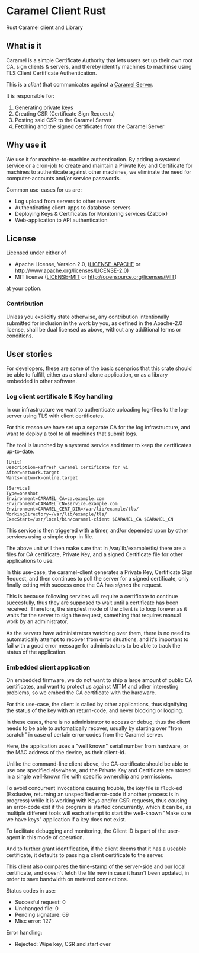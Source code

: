 # Caramel Client Rust

Rust Caramel client and Library

## What is it

Caramel is a simple Certificate Authority that lets users set up their own root
CA, sign clients & servers, and thereby identify machines to machinse using TLS
Client Certificate Authentication.

This is a _client_ that communicates against a [Caramel Server](https://github.com/ModioAB/caramel/).

It is responsible for:

1. Generating private keys
2. Creating CSR (Certificate Sign Requests)
3. Posting said CSR to the Caramel Server
4. Fetching and the signed certificates from the Caramel Server


## Why use it

We use it for machine-to-machine authentication. By adding a systemd service or
a cron-job to create and maintain a Private Key and Certificate for machines to
authenticate against other machines, we eliminate the need for
computer-accounts and/or service passwords.

Common use-cases for us are:

- Log upload from servers to other servers
- Authenticating client-apps to database-servers
- Deploying Keys & Certificates for Monitoring services (Zabbix)
- Web-application to API authentication


## License

Licensed under either of

 * Apache License, Version 2.0, ([LICENSE-APACHE](LICENSE-APACHE) or http://www.apache.org/licenses/LICENSE-2.0)
 * MIT license ([LICENSE-MIT](LICENSE-MIT) or http://opensource.org/licenses/MIT)

at your option.

### Contribution

Unless you explicitly state otherwise, any contribution intentionally submitted
for inclusion in the work by you, as defined in the Apache-2.0 license, shall be dual licensed as above, without any
additional terms or conditions.


## User stories

For developers, these are some of the basic scenarios that this crate should be
able to fulfill, either as a stand-alone application, or as a library embedded
in other software.

### Log client certificate & Key handling

In our infrastructure we want to authenticate uploading log-files to the
log-server using TLS with client certificates.

For this reason we have set up a separate CA for the log infrastructure, and
want to deploy a tool to all machines that submit logs.

The tool is launched by a systemd service and timer to keep the certificates
up-to-date.

    [Unit]
    Description=Refresh Caramel Certificate for %i
    After=network.target
    Wants=network-online.target

    [Service]
    Type=oneshot
    Environment=CARAMEL_CA=ca.example.com
    Environment=CARAMEL_CN=service.example.com
    Environment=CARAMEL_CERT_DIR=/var/lib/example/tls/
    WorkingDirectory=/var/lib/example/tls/
    ExecStart=/usr/local/bin/caramel-client $CARAMEL_CA $CARAMEL_CN


This service is then triggered with a timer, and/or depended upon by other
services using a simple drop-in file.

The above unit will then make sure that in /var/lib/example/tls/  there are a
files for CA certificate, Private Key, and a signed Certificate file for other
applications to use.

In this use-case, the caramel-client generates a Private Key, Certificate Sign
Request, and then continues to poll the server for a signed certificate, only
finally exiting with success once the CA has _signed_ the request.

This is because following services will require a certificate to continue
succesfully, thus they are supposed to wait until a certificate has been
received.  Therefore, the simplest mode of the client is to loop forever as it
waits for the server to sign the request, something that requires manual work
by an administrator.

As the servers have administrators watching over them, there is no need to
automatically attempt to recover from error situations, and it's important to
fail with a good error message for administrators to be able to track the
status of the application.


### Embedded client application

On embedded firmware, we do not want to ship a large amount of public CA
certificates, and want to protect us against MITM and other interesting
problems, so we embed the CA certificate with the hardware.

For this use-case, the client is called by other applications, thus signifying
the status of the key with an return-code, and never blocking or looping.

In these cases, there is no administrator to access or debug, thus the client
needs to be able to automatically recover, usually by starting over "from
scratch" in case of certain error-codes from the Caramel server.

Here, the application uses a "well known" serial number from hardware, or
the MAC address of the device, as their client-id.

Unlike the command-line client above, the CA-certificate should be able to use
one specified elsewhere, and the Private Key and Certificate are stored in a
single well-known file with specific ownership and permissions.

To avoid concurrent invocations causing trouble, the _key_ file is `flock`-ed
(Exclusive, returning an unspecified error-code if another process is in
progress) while it is working with Keys and/or CSR-requests, thus causing an
error-code exit if the program is started concurrently, which it can be, as
multiple different tools will each attempt to start the well-known "Make sure
we have keys" application if a key does not exist.

To facilitate debugging and monitoring, the Client ID is part of the user-agent
in this mode of operation.

And to further grant identification, if the client deems that it has a useable
certificate, it defaults to passing a client certificate to the server.

This client also compares the time-stamp of the server-side and our local
certificate, and doesn't fetch the file new in case it hasn't been updated, in
order to save bandwidth on metered connections.

Status codes in use:

- Succesful request: 0
- Unchanged file: 0
- Pending signature: 69
- Misc error: 127

Error handling:

- Rejected: Wipe key, CSR and start over
